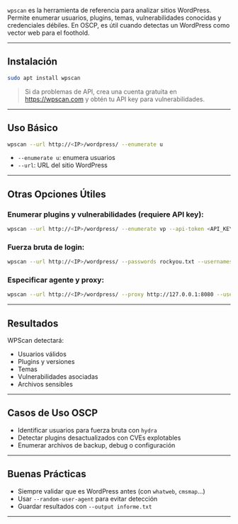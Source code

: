 `wpscan` es la herramienta de referencia para analizar sitios WordPress. Permite enumerar usuarios, plugins, temas, vulnerabilidades conocidas y credenciales débiles. En OSCP, es útil cuando detectas un WordPress como vector web para el foothold.

---

## Instalación

```bash
sudo apt install wpscan
```

> Si da problemas de API, crea una cuenta gratuita en https://wpscan.com y obtén tu API key para vulnerabilidades.

---

## Uso Básico

```bash
wpscan --url http://<IP>/wordpress/ --enumerate u
```

- `--enumerate u`: enumera usuarios
- `--url`: URL del sitio WordPress

---

## Otras Opciones Útiles

### Enumerar plugins y vulnerabilidades (requiere API key):
```bash
wpscan --url http://<IP>/wordpress/ --enumerate vp --api-token <API_KEY>
```

### Fuerza bruta de login:
```bash
wpscan --url http://<IP>/wordpress/ --passwords rockyou.txt --usernames admin
```

### Especificar agente y proxy:
```bash
wpscan --url http://<IP>/wordpress/ --proxy http://127.0.0.1:8080 --user-agent "Mozilla/5.0"
```

---

## Resultados

WPScan detectará:
- Usuarios válidos
- Plugins y versiones
- Temas
- Vulnerabilidades asociadas
- Archivos sensibles

---

## Casos de Uso OSCP

- Identificar usuarios para fuerza bruta con `hydra`
- Detectar plugins desactualizados con CVEs explotables
- Enumerar archivos de backup, debug o configuración

---

## Buenas Prácticas

- Siempre validar que es WordPress antes (con `whatweb`, `cmsmap`...)
- Usar `--random-user-agent` para evitar detección
- Guardar resultados con `--output informe.txt`

---
